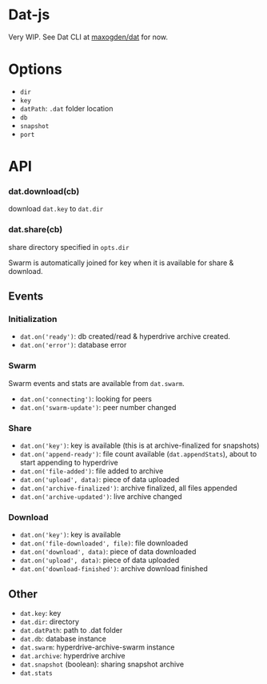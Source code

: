 # Dat-js

Very WIP. See Dat CLI at [maxogden/dat](https://github.com/maxogden/dat) for now.

# Options

* `dir`
* `key`
* `datPath`: `.dat` folder location
* `db`
* `snapshot`
* `port`

# API

### dat.download(cb)

download `dat.key` to `dat.dir`

### dat.share(cb) 

share directory specified in `opts.dir`

Swarm is automatically joined for key when it is available for share & download.

## Events

### Initialization

* `dat.on('ready')`: db created/read & hyperdrive archive created.
* `dat.on('error')`: database error

### Swarm

Swarm events and stats are available from `dat.swarm`.

* `dat.on('connecting')`: looking for peers
* `dat.on('swarm-update')`: peer number changed

### Share

* `dat.on('key')`: key is available (this is at archive-finalized for snapshots)
* `dat.on('append-ready')`: file count available (`dat.appendStats`), about to start appending to hyperdrive
* `dat.on('file-added')`: file added to archive
* `dat.on('upload', data)`: piece of data uploaded
* `dat.on('archive-finalized')`: archive finalized, all files appended
* `dat.on('archive-updated')`: live archive changed

### Download

* `dat.on('key')`: key is available
* `dat.on('file-downloaded', file)`: file downloaded
* `dat.on('download', data)`: piece of data downloaded
* `dat.on('upload', data)`: piece of data uploaded
* `dat.on('download-finished')`: archive download finished

## Other

* `dat.key`: key
* `dat.dir`: directory
* `dat.datPath`: path to .dat folder
* `dat.db`: database instance
* `dat.swarm`: hyperdrive-archive-swarm instance
* `dat.archive`: hyperdrive archive
* `dat.snapshot` (boolean): sharing snapshot archive
* `dat.stats`
